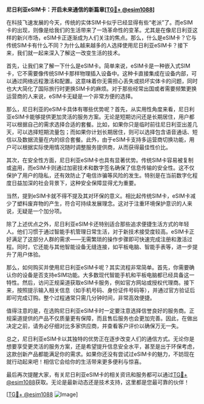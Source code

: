**尼日利亚eSIM卡：开启未来通信的新篇章[[TG💪+ @esim1088](https://t.me/s/esim1088)]**

在科技飞速发展的今天，传统的实体SIM卡似乎已经显得有些“老派”了。而eSIM卡的出现，则像是给我们的生活带来了一场革命性的变革。尤其是在像尼日利亚这样的新兴市场，eSIM卡正逐渐成为人们关注的焦点。那么，什么是eSIM卡？它与传统SIM卡有什么不同？为什么越来越多的人选择使用尼日利亚eSIM卡？接下来，我们就一起来深入了解这一改变生活的技术。

首先，让我们来了解一下什么是eSIM卡。简单来说，eSIM卡是一种嵌入式SIM卡，它不需要像传统SIM卡那样物理插入设备中。这种卡直接集成在设备内部，可以通过网络远程激活和配置。这意味着你无需担心丢失或损坏实体卡的问题，同时也大大简化了国际旅行时更换SIM卡的麻烦。对于那些经常出国或者需要频繁更换运营商的人来说，eSIM卡无疑是一个非常方便的选择。

那么，尼日利亚的eSIM卡具体有哪些优势呢？首先，从实用性角度来看，尼日利亚eSIM卡能够提供更加灵活的服务方案。无论是短期访问还是长期居住，用户都可以根据自己的需求选择合适的套餐。比如，如果你只是临时前往尼日利亚出差几天，可以选择短期流量包；而如果你计划长期居住，则可以选择包含语音通话、短信以及数据流量在内的综合套餐。此外，由于eSIM卡支持多运营商切换功能，用户可以根据实际使用情况随时调整服务提供商，从而获得最佳性价比。

其次，在安全性方面，尼日利亚eSIM卡也具有显著优势。传统SIM卡容易被复制或盗用，而eSIM卡则通过加密技术和数字签名确保了信息传输的安全性。这不仅保护了用户的隐私，还有效防止了电信诈骗等风险的发生。特别是在当前数字化程度日益加深的社会背景下，这种安全保障显得尤为重要。

当然，提到eSIM卡就不得不提及其对环保的意义。相比起传统SIM卡，eSIM卡减少了塑料废弃物的产生，符合可持续发展理念。这对于注重环境保护意识的人来说，无疑是一个加分项。

除了上述优点之外，尼日利亚eSIM卡还特别适合那些追求便捷生活方式的年轻人。他们习惯于通过智能手机管理日常生活，对于新技术接受度较高。eSIM卡正好满足了这部分人群的需求——无需繁琐的操作步骤即可快速完成注册和激活过程。同时，它还能与其他智能设备无缝连接，如平板电脑、智能手表等，进一步提升了用户体验。

那么，如何购买并使用尼日利亚eSIM卡呢？其实流程非常简单。首先，你需要确认你的设备是否支持eSIM功能。大多数现代智能手机和平板电脑都已经具备这一特性。然后，访问正规渠道获取eSIM卡服务，例如官方网站或授权代理商。接下来，按照提示输入相关信息（如手机号码、身份证件号码等），并通过官方验证后即可完成订购。整个过程通常只需几分钟时间，非常高效便捷。

值得注意的是，在选购尼日利亚eSIM卡时一定要注意选择信誉良好的服务商。正规渠道提供的产品不仅质量更有保障，而且售后服务也会更加完善。因此，在做出决定之前，请务必仔细对比多家供应商，并查看客户评价以确保万无一失。

总之，尼日利亚eSIM卡以其独特的优势正在逐步改变人们的通信方式。无论你是想要享受更灵活的服务方案，还是希望提升信息安全水平，甚至是出于环保考虑，这款创新产品都能满足你的需求。如果你还没有尝试过eSIM卡的魅力，不妨现在就行动起来吧！相信它会给你的生活带来更多便利与惊喜。

最后再次提醒大家，有关尼日利亚eSIM卡的相关资讯和服务都可以通过[TG💪+ @esim1088](https://t.me/s/esim1088)获取。无论是最新动态还是技术支持，这里都是您最可靠的伙伴！

[[TG💪+ @esim1088](https://t.me/s/esim1088) ![Image](https://i.postimg.cc/4NQfJmqS/Snipaste-2025-05-13-00-14-12.png)]